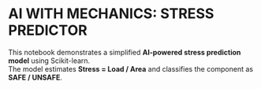 # AI WITH MECHANICS: STRESS PREDICTOR  
This notebook demonstrates a simplified **AI-powered stress prediction model** using Scikit-learn.  
The model estimates **Stress = Load / Area** and classifies the component as **SAFE / UNSAFE**.  
